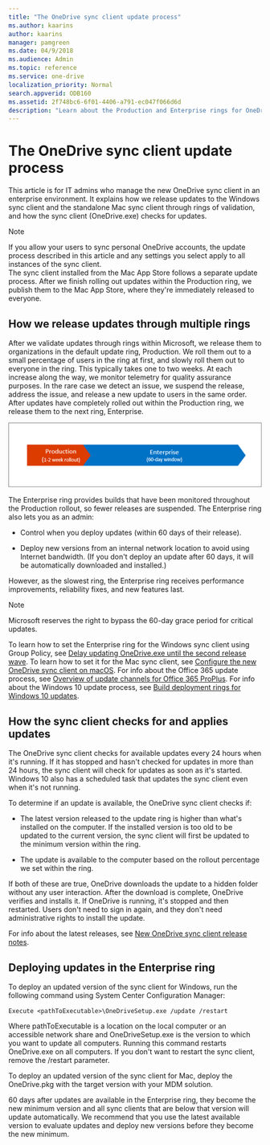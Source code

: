 ```yaml
---
title: "The OneDrive sync client update process"
ms.author: kaarins
author: kaarins
manager: pamgreen
ms.date: 04/9/2018
ms.audience: Admin
ms.topic: reference
ms.service: one-drive
localization_priority: Normal
search.appverid: ODB160
ms.assetid: 2f748bc6-6f01-4406-a791-ec047f066d6d
description: "Learn about the Production and Enterprise rings for OneDrive sync client updates"
---
```


# The OneDrive sync client update process

This article is for IT admins who manage the new OneDrive sync client in an enterprise environment. It explains how we release updates to the Windows sync client and the standalone Mac sync client through rings of validation, and how the sync client (OneDrive.exe) checks for updates.
  
> [!NOTE]
> If you allow your users to sync personal OneDrive accounts, the update process described in this article and any settings you select apply to all instances of the sync client.<br>The sync client installed from the Mac App Store follows a separate update process. After we finish rolling out updates within the Production ring, we publish them to the Mac App Store, where they're immediately released to everyone. 
  
## How we release updates through multiple rings

After we validate updates through rings within Microsoft, we release them to organizations in the default update ring, Production. We roll them out to a small percentage of users in the ring at first, and slowly roll them out to everyone in the ring. This typically takes one to two weeks. At each increase along the way, we monitor telemetry for quality assurance purposes. In the rare case we detect an issue, we suspend the release, address the issue, and release a new update to users in the same order. After updates have completely rolled out within the Production ring, we release them to the next ring, Enterprise.
  
![Timeline of an update](media/5d705fbc-5553-4c7b-ae2f-cba394332a5e.png)
  
The Enterprise ring provides builds that have been monitored throughout the Production rollout, so fewer releases are suspended. The Enterprise ring also lets you as an admin:
  
- Control when you deploy updates (within 60 days of their release).
    
- Deploy new versions from an internal network location to avoid using Internet bandwidth. (If you don't deploy an update after 60 days, it will be automatically downloaded and installed.)
    
However, as the slowest ring, the Enterprise ring receives performance improvements, reliability fixes, and new features last.
  
> [!NOTE]
> Microsoft reserves the right to bypass the 60-day grace period for critical updates. 
  
To learn how to set the Enterprise ring for the Windows sync client using Group Policy, see [Delay updating OneDrive.exe until the second release wave](use-group-policy.md#EnableEnterpriseUpdate). To learn how to set it for the Mac sync client, see [Configure the new OneDrive sync client on macOS](deploy-and-configure-on-macos.md). For info about the Office 365 update process, see [Overview of update channels for Office 365 ProPlus](https://support.office.com/article/9ccf0f13-28ff-4975-9bd2-7e4ea2fefef4). For info about the Windows 10 update process, see [Build deployment rings for Windows 10 updates](https://go.microsoft.com/fwlink/?linkid=860294).
  
## How the sync client checks for and applies updates

The OneDrive sync client checks for available updates every 24 hours when it's running. If it has stopped and hasn't checked for updates in more than 24 hours, the sync client will check for updates as soon as it's started. Windows 10 also has a scheduled task that updates the sync client even when it's not running.
  
To determine if an update is available, the OneDrive sync client checks if:
  
- The latest version released to the update ring is higher than what's installed on the computer. If the installed version is too old to be updated to the current version, the sync client will first be updated to the minimum version within the ring.
    
- The update is available to the computer based on the rollout percentage we set within the ring.
    
If both of these are true, OneDrive downloads the update to a hidden folder without any user interaction. After the download is complete, OneDrive verifies and installs it. If OneDrive is running, it's stopped and then restarted. Users don't need to sign in again, and they don't need administrative rights to install the update.
  
For info about the latest releases, see [New OneDrive sync client release notes](https://support.office.com/article/845dcf18-f921-435e-bf28-4e24b95e5fc0).
  
## Deploying updates in the Enterprise ring

To deploy an updated version of the sync client for Windows, run the following command using System Center Configuration Manager:
  
```
Execute <pathToExecutable>\OneDriveSetup.exe /update /restart
```

Where pathToExecutable is a location on the local computer or an accessible network share and OneDriveSetup.exe is the version to which you want to update all computers. Running this command restarts OneDrive.exe on all computers. If you don't want to restart the sync client, remove the /restart parameter. 
  
To deploy an updated version of the sync client for Mac, deploy the OneDrive.pkg with the target version with your MDM solution.
  
60 days after updates are available in the Enterprise ring, they become the new minimum version and all sync clients that are below that version will update automatically. We recommend that you use the latest available version to evaluate updates and deploy new versions before they become the new minimum.
  

